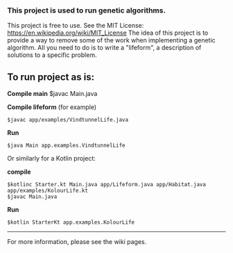 
### This project is used to run genetic algorithms.
This project is free to use. See the MIT License: https://en.wikipedia.org/wiki/MIT_License
The idea of this project is to provide a way to remove some of the work when implementing a genetic algorithm.
All you need to do is to write a "lifeform", a description of solutions to a specific problem.

To run project as is:
-----------------------------------------------------------------------------------------
**Compile main**
	$javac Main.java
	
**Compile lifeform** (for example)

	$javac app/examples/VindtunnelLife.java 
	
**Run**

	$java Main app.examples.VindtunnelLife
	
Or similarly for a Kotlin project:

**compile**

	$kotlinc Starter.kt Main.java app/Lifeform.java app/Habitat.java app/examples/KolourLife.kt
	$javac Main.java

**Run**

	$kotlin StarterKt app.examples.KolourLife

----------------------------------------------
For more information, please see the wiki pages.
